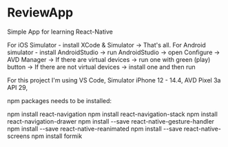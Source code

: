 # ReviewApp
Simple App for learning React-Native



For iOS Simulator - install XCode & Simulator
                    -> That's all.
For Android simulator - install AndroidStudio 
                    -> run AndroidStudio 
                    -> open Configure 
                    -> AVD Manager 
                    -> If there are virtual devices -> run one with green (play) button
                    -> If there are not virtual devices -> install one and then run

For this project I'm using VS Code, 
                Simulator iPhone 12 - 14.4,
                AVD Pixel 3a API 29,

npm packages needs to be installed:

npm install react-navigation
npm install react-navigation-stack
npm install react-navigation-drawer
npm install --save react-native-gesture-handler 
npm install --save react-native-reanimated 
npm install --save react-native-screens
npm install formik